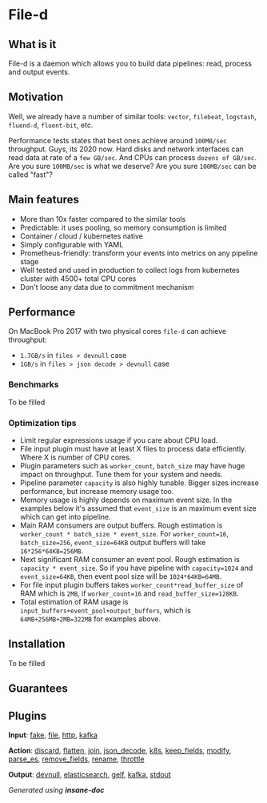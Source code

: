 # File-d

## What is it
File-d is a daemon which allows you to build data pipelines: read, process and output events. 

## Motivation
Well, we already have a number of similar tools: `vector`, `filebeat`, `logstash`, `fluend-d`, `fluent-bit`, etc.

Performance tests states that best ones achieve around `100MB/sec` throughput. 
Guys, its 2020 now. Hard disks and network interfaces can read data at rate of a `few GB/sec`. 
And CPUs can process `dozens of GB/sec`. Are you sure `100MB/sec` is what we deserve? Are you sure `100MB/sec` can be called "fast"?

## Main features
* More than 10x faster compared to the similar tools
* Predictable: it uses pooling, so memory consumption is limited 
* Container / cloud / kubernetes native
* Simply configurable with YAML
* Prometheus-friendly: transform your events into metrics on any pipeline stage
* Well tested and used in production to collect logs from kubernetes cluster with 4500+ total CPU cores
* Don't loose any data due to commitment mechanism

## Performance
On MacBook Pro 2017 with two physical cores `file-d` can achieve throughput:
* `1.7GB/s` in `files > devnull` case
* `1GB/s` in `files > json decode > devnull` case

### Benchmarks
To be filled

### Optimization tips
* Limit regular expressions usage if you care about CPU load.
* File input plugin must have at least X files to process data efficiently. Where X is number of CPU cores.
* Plugin parameters such as `worker_count`, `batch_size` may have huge impact on throughput. Tune them for your system and needs.
* Pipeline parameter `capacity` is also highly tunable. Bigger sizes increase performance, but increase memory usage too.
* Memory usage is highly depends on maximum event size. In the examples below it's assumed that `event_size` is an maximum event size which can get into pipeline.       
* Main RAM consumers are output buffers. Rough estimation is `worker_count * batch_size * event_size`. For `worker_count=16`, `batch_size=256`, `event_size=64KB` output buffers will take `16*256*64KB=256MB`.
* Next significant RAM consumer an event pool. Rough estimation is `capacity * event_size`. So if you have pipeline with `capacity=1024` and `event_size=64KB`, then event pool size will be `1024*64KB=64MB`.
* For file input plugin buffers takes `worker_count*read_buffer_size` of RAM which is `2MB`, if `worker_count=16` and `read_buffer_size=128KB`.
* Total estimation of RAM usage is `input_buffers+event_pool+output_buffers`, which is `64MB+256MB+2MB=322MB` for examples above.

## Installation
To be filled

## Guarantees

## Plugins

**Input**: [fake](plugin/input/fake/README.md), [file](plugin/input/file/README.md), [http](plugin/input/http/README.md), [kafka](plugin/input/kafka/README.md)

**Action**: [discard](plugin/action/discard/README.md), [flatten](plugin/action/flatten/README.md), [join](plugin/action/join/README.md), [json_decode](plugin/action/json_decode/README.md), [k8s](plugin/action/k8s/README.md), [keep_fields](plugin/action/keep_fields/README.md), [modify](plugin/action/modify/README.md), [parse_es](plugin/action/parse_es/README.md), [remove_fields](plugin/action/remove_fields/README.md), [rename](plugin/action/rename/README.md), [throttle](plugin/action/throttle/README.md)

**Output**: [devnull](plugin/output/devnull/README.md), [elasticsearch](plugin/output/elasticsearch/README.md), [gelf](plugin/output/gelf/README.md), [kafka](plugin/output/kafka/README.md), [stdout](plugin/output/stdout/README.md)

*Generated using __insane-doc__*